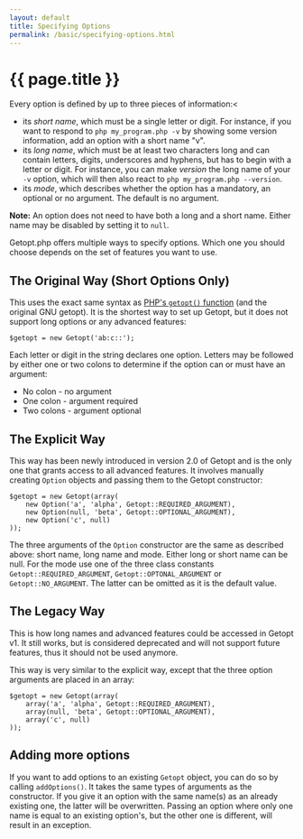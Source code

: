 ```yaml
---
layout: default
title: Specifying Options
permalink: /basic/specifying-options.html
---
```

# {{ page.title }}

Every option is defined by up to three pieces of information:<

 - its *short name*, which must be a single letter or digit. For instance, if you want to respond to
`php my_program.php -v` by showing some version information, add an option with a short name "v".
 - its *long name*, which must be at least two characters long and can contain letters, digits, underscores
and hyphens, but has to begin with a letter or digit. For instance, you can make *version* the long name
of your `-v` option, which will then also react to `php my_program.php --version`.
 - its *mode*, which describes whether the option has a mandatory, an optional or no argument. The default
is no argument.

**Note:** An option does not need to have both a long and a short name. Either name may be disabled by
setting it to `null`.

Getopt.php offers multiple ways to specify options. Which one you should choose depends on the set of features you
want to use.

## The Original Way (Short Options Only)

This uses the exact same syntax as [PHP's `getopt()` function](http://php.net/manual/en/function.getopt.php)
(and the original GNU getopt). It is the shortest way to set up Getopt, but it does not support
long options or any advanced features:

```php?start_inline=true
$getopt = new Getopt('ab:c::');
```

Each letter or digit in the string declares one option. Letters may be followed by either one or two colons to
determine if the option can or must have an argument:

 - No colon - no argument
 - One colon - argument required
 - Two colons - argument optional

## The Explicit Way

This way has been newly introduced in version 2.0 of Getopt and is the only one that grants access to all advanced
features. It involves manually creating `Option` objects and passing them to the Getopt constructor:

```php?start_inline=true
$getopt = new Getopt(array(
    new Option('a', 'alpha', Getopt::REQUIRED_ARGUMENT),
    new Option(null, 'beta', Getopt::OPTIONAL_ARGUMENT),
    new Option('c', null)
));
```

The three arguments of the `Option` constructor are the same as described above: short name, long name and mode.
Either long or short name can be null. For the mode use one of the three class constants `Getopt::REQUIRED_ARGUMENT`,
`Getopt::OPTONAL_ARGUMENT` or `Getopt::NO_ARGUMENT`. The latter can be omitted as it is the default value.

## The Legacy Way

This is how long names and advanced features could be accessed in Getopt v1. It still works, but is considered
deprecated and will not support future features, thus it should not be used anymore.

This way is very similar to the explicit way, except that the three option arguments are placed in an array:

```php?start_inline=true
$getopt = new Getopt(array(
    array('a', 'alpha', Getopt::REQUIRED_ARGUMENT),
    array(null, 'beta', Getopt::OPTIONAL_ARGUMENT),
    array('c', null)
));
```

## Adding more options

If you want to add options to an existing `Getopt` object, you can do so by calling `addOptions()`.
It takes the same types of arguments as the constructor. If you give it an option with the same name(s) as an already
existing one, the latter will be overwritten. Passing an option where only one name is equal to an existing
option's, but the other one is different, will result in an exception.
